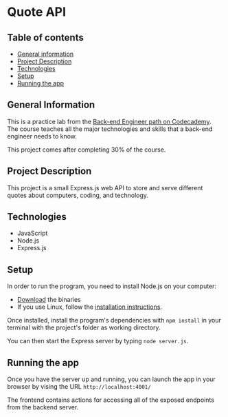 # Quote API
## Table of contents
* [General information](#general-information)
* [Project Description](#project-description)
* [Technologies](#technologies)
* [Setup](#setup)
* [Running the app](#running-the-app)

## General Information
This is a practice lab from the [Back-end Engineer path on Codecademy](https://www.codecademy.com/learn/paths/back-end-engineer-career-path). The course teaches all the major technologies and skills that a back-end engineer needs to know.

This project comes after completing 30% of the course.

## Project Description
This project is a small Express.js web API to store and serve different quotes about computers, coding, and technology.

## Technologies
* JavaScript
* Node.js
* Express.js

## Setup
In order to run the program, you need to install Node.js on your computer:
* [Download](https://nodejs.org/en/download/) the binaries
* If you use Linux, follow the [installation instructions](https://github.com/nodejs/help/wiki/Installation#how-to-install-nodejs-via-binary-archive-on-linux).

Once installed, install the program's dependencies with `npm install` in your terminal with the project's folder as working directory.

You can then start the Express server by typing `node server.js`.

## Running the app
Once you have the server up and running, you can launch the app in your browser by vising the URL `http://localhost:4001/`

The frontend contains actions for accessing all of the exposed endpoints from the backend server.
